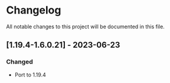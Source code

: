 # Changelog
All notable changes to this project will be documented in this file.

## [1.19.4-1.6.0.21] - 2023-06-23
### Changed
 - Port to 1.19.4